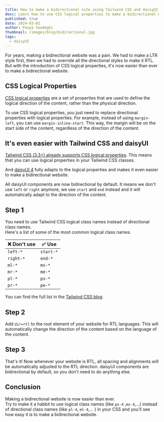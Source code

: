 ```yaml
---
title: How to make a bidirectional site using Tailwind CSS and daisyUI
desc: Learn how to use CSS logical properties to make a bidirectional website using Tailwind CSS and daisyUI
published: true
date: 2024-03-01
author: Pouya Saadeghi
thumbnail: /images/blog/bidirectional.jpg
tags:
  - daisyUI
---
```


For years, making a bidirectional website was a pain. We had to make a LTR style first, then we had to override all the directional styles to make it RTL. But with the introduction of CSS logical properties, it's now easier than ever to make a bidirectional website.

## CSS Logical Properties

[CSS logical properties](https://web.dev/learn/css/logical-properties) are a set of properties that are used to define the logical direction of the content, rather than the physical direction.

To use CSS logical properties, you just need to replace directional properties with logical properties. For example, instead of using `margin-left`, you can use `margin-inline-start`. This way, the margin will be on the start side of the content, regardless of the direction of the content.

## It's even easier with Tailwind CSS and daisyUI

[Tailwind CSS (3.3+) already supports CSS logical properties](https://tailwindcss.com/blog/tailwindcss-v3-3#simplified-rtl-support-with-logical-properties). This means that you can use logical properties in your Tailwind CSS classes.

And [daisyUI 4](https://github.com/saadeghi/daisyui/discussions/2507) fully adapts to the logical properties and makes it even easier to make a bidirectional website.

All daisyUI components are now bidirectional by default. It means we don't use `left` or `right` anymore, we use `start` and `end` instead and it will automatically adapt to the direction of the content.

## Step 1

You need to use Tailwind CSS logical class names instead of directional class names.  
Here's a list of some of the most common logical class names.

| ❌ Don't use | ✅ Use    |
| ------------ | --------- |
| `left-*`     | `start-*` |
| `right-*`    | `end-*`   |
| `ml-*`       | `ms-*`    |
| `mr-*`       | `me-*`    |
| `pl-*`       | `ps-*`    |
| `pr-*`       | `pe-*`    |

You can find the full list in the [Tailwind CSS blog](https://tailwindcss.com/blog/tailwindcss-v3-3#simplified-rtl-support-with-logical-properties).

## Step 2

Add `dir=rtl` to the root element of your website for RTL languages. This will automatically change the direction of the content based on the language of the content.

## Step 3

That's it! Now whenever your website is RTL, all spacing and alignments will be automatically adjusted to the RTL direction. daisyUI components are bidirectional by default, so you don't need to do anything else.

## Conclusion

Making a bidirectional website is now easier than ever.  
Try to make it a habbit to use logical class names (like `ps-4` ,`ms-4`,…) instead of directional class names (like `pl-4`, `ml-4`,… ) in your CSS and you'll see how easy it is to make a bidirectional website.
